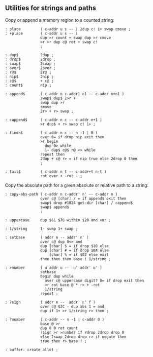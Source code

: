 ## Utilities for strings and paths

Copy or append a memory region to a counted string:

    : place         ( c-addr u s -- ) 2dup c! 1+ swap cmove ;
    : +place        ( c-addr u s -- )
                    dup >r count + swap dup >r cmove
                    >r >r dup c@ rot + swap c!
                    ;

    : dup$          2dup ;
    : drop$         2drop ;
    : swap$         2swap ;
    : over$         2over ;
    : r@$           2r@ ;
    : nip$          2nip ;
    : c@$           + c@ ;
    : count$        nip ;

    : append$       ( c-addr n c-addr1 n1 -- c-addr n+n1 )
                    swap$ dup$ 2>r +
                    swap dup >r
                    cmove
                    2r> + r> swap ;

    : cappend$      ( c-addr n c -- c-addr n+1 )
                    >r dup$ + r> swap c! 1+ ;

    : find<$        ( c-addr n c -- n -1 | 0 )
                    over 0= if drop nip exit then
                    >r begin
                      dup 0> while
                      1- dup$ c@$ r@ <> while
                    repeat then
                    2dup + c@ r> = if nip true else 2drop 0 then
                    ;

    : tail$         ( c-addr n t -- c-addr+t n-t )
                    rot over + -rot - ;

Copy the absolute path for a given absolute or relative path to
a string:

    : copy-abs-path ( c-addr n c-addr' n' -- c-addr n )
                    over c@ [char] / = if append$ exit then
                    swap$ drop #1024 get-dir [char] / cappend$
                    swap$ append$
                    ;

    : uppercase     dup $61 $7B within $20 and xor ;

    : 1/string      1- swap 1+ swap ;

    : setbase       ( addr n -- addr' n' )
                    over c@ dup 0<> and
                    dup [char] $ = if drop $10 else
                    dup [char] # = if drop $0A else
                        [char] % = if $02 else exit
                    then then then base ! 1/string ;

    : >number       ( u addr u --  u' addr' u' )
                    setbase
                    begin dup while
                      over c@ uppercase digit? 0= if drop exit then
                      >r rot base @ * r> + -rot
                      1/string
                    repeat ;

    : ?sign         ( addr n --  addr' n' f )
                    over c@ $2C - dup abs 1 = and
                    dup if 1+ >r 1/string r> then ;

    : ?number       ( c-addr -- n -1 | c-addr 0 )
                    base @ >r
                    dup 0 0 rot count
                    ?sign >r >number if rdrop 2drop drop 0
                    else 2swap 2drop drop r> if negate then
                    true then r> base ! ;

    : buffer: create allot ;
